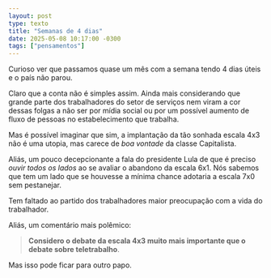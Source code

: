```yaml
---
layout: post
type: texto
title: "Semanas de 4 dias"
date: 2025-05-08 10:17:00 -0300
tags: ["pensamentos"]
---
```

Curioso ver que passamos quase um mês com a semana tendo 4 dias úteis e o país não parou.  

Claro que a conta não é simples assim. Ainda mais considerando que grande parte dos trabalhadores do setor de serviços nem viram a cor dessas folgas a não ser por mídia social ou por um possível aumento de fluxo de pessoas no estabelecimento que trabalha.  

Mas é possível imaginar que sim, a implantação da tão sonhada escala 4x3 não é uma utopia, mas carece de *boa vontade* da classe Capitalista.  

Aliás, um pouco decepcionante a fala do presidente Lula de que é preciso *ouvir todos os lados* ao se avaliar o abandono da escala 6x1. Nós sabemos que tem um lado que se houvesse a mínima chance adotaria a escala 7x0 sem pestanejar.  

Tem faltado ao partido dos trabalhadores maior preocupação com a vida do trabalhador.  

Aliás, um comentário mais polêmico:

>**Considero o debate da escala 4x3 muito mais importante que o debate sobre teletrabalho**.  

Mas isso pode ficar para outro papo.
